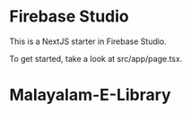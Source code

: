 # Firebase Studio

This is a NextJS starter in Firebase Studio.

To get started, take a look at src/app/page.tsx.
# Malayalam-E-Library
